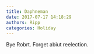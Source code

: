 ```yaml
---
title: Daphneman
date: 2017-07-17 14:18:29
authors: Ripp
categories: Holiday
---
```


 Bye Robrt. Forget abiut reelection.